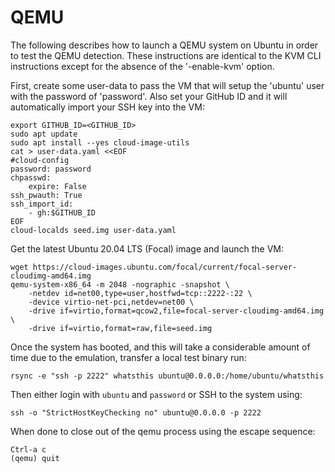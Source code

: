 # QEMU

The following describes how to launch a QEMU system on Ubuntu in order to test
the QEMU detection. These instructions are identical to the KVM CLI
instructions except for the absence of the '-enable-kvm' option.

First, create some user-data to pass the VM that will setup the 'ubuntu' user
with the password of 'password'. Also set your GitHub ID and it will
automatically import your SSH key into the VM:

```shell
export GITHUB_ID=<GITHUB_ID>
sudo apt update
sudo apt install --yes cloud-image-utils
cat > user-data.yaml <<EOF
#cloud-config
password: password
chpasswd:
    expire: False
ssh_pwauth: True
ssh_import_id:
    - gh:$GITHUB_ID
EOF
cloud-localds seed.img user-data.yaml
```

Get the latest Ubuntu 20.04 LTS (Focal) image and launch the VM:

```shell
wget https://cloud-images.ubuntu.com/focal/current/focal-server-cloudimg-amd64.img
qemu-system-x86_64 -m 2048 -nographic -snapshot \
    -netdev id=net00,type=user,hostfwd=tcp::2222-:22 \
    -device virtio-net-pci,netdev=net00 \
    -drive if=virtio,format=qcow2,file=focal-server-cloudimg-amd64.img \
    -drive if=virtio,format=raw,file=seed.img
```

Once the system has booted, and this will take a considerable amount of time
due to the emulation, transfer a local test binary run:

```shell
rsync -e "ssh -p 2222" whatsthis ubuntu@0.0.0.0:/home/ubuntu/whatsthis
```

Then either login with `ubuntu` and `password` or SSH to the system using:

```shell
ssh -o "StrictHostKeyChecking no" ubuntu@0.0.0.0 -p 2222
```

When done to close out of the qemu process using the escape sequence:

```shell
Ctrl-a c
(qemu) quit
```
